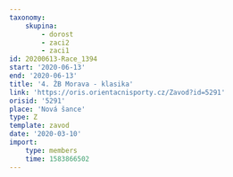```yaml
---
taxonomy:
    skupina:
        - dorost
        - zaci2
        - zaci1
id: 20200613-Race_1394
start: '2020-06-13'
end: '2020-06-13'
title: '4. ŽB Morava - klasika'
link: 'https://oris.orientacnisporty.cz/Zavod?id=5291'
orisid: '5291'
place: 'Nová šance'
type: Z
template: zavod
date: '2020-03-10'
import:
    type: members
    time: 1583866502
---
```

